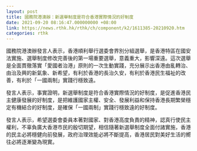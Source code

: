 ```yaml
---
layout: post
title: 國務院港澳辦：新選舉制度是符合香港實際情況的好制度
date: 2021-09-20 08:16:47.000000000 +08:00
link: https://news.rthk.hk/rthk/ch/component/k2/1611385-20210920.htm
categories: rthk
---
```


國務院港澳辦發言人表示，香港順利舉行選委會界別分組選舉，是香港特區在國安法實施、選舉制度修改完善後的第一場重要選舉，意義重大，影響深遠。這次選舉是全面貫徹落實「愛國者治港」原則的一次生動實踐，充分展示出香港由亂轉治、由治及興的新氣象、新希望，有利於香港的長治久安，有利於香港民生福祉的改善，有利於「一國兩制」實踐行穩致遠。

發言人表示，事實證明，新選舉制度是符合香港實際情況的好制度，是促進香港民主健康發展的好制度，是把維護國家主權、安全、發展利益和保持香港長期繁榮穩定有機結合的好制度，是確保「一國兩制」實踐行穩致遠的好制度。

發言人表示，希望選委會委員本著對國家、對香港高度負責的精神，認真行使民主權利，不辜負廣大香港市民的殷切期望，相信隨著新選舉制度全面付諸實施，香港的民主必將穩健向前發展，政府治理效能必將不斷提高，香港居民對美好生活的嚮往必將逐漸變為現實。
